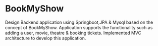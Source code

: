 # BookMyShow
Design Backend application using Springboot,JPA & Mysql based on the concept of BookMyShow.
Application supports the functionality such as adding a user, movie, theatre &amp; booking tickets.
Implemented MVC architecture to develop this application.

